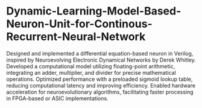 # Dynamic-Learning-Model-Based-Neuron-Unit-for-Continous-Recurrent-Neural-Network

Designed and implemented a differential equation-based neuron in Verilog, inspired by Neuroevolving Electronic Dynamical Networks by Derek Whitley.
Developed a computational model utilizing floating-point arithmetic, integrating an adder, multiplier, and divider for precise mathematical operations.
Optimized performance with a preloaded sigmoid lookup table, reducing computational latency and improving efficiency.
Enabled hardware acceleration for neuroevolutionary algorithms, facilitating faster processing in FPGA-based or ASIC implementations.
